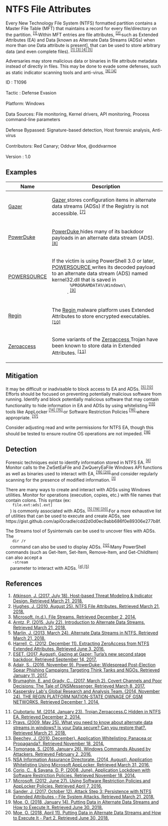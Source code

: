 <div class="container-fluid">
 <h1>
  NTFS File Attributes
 </h1>
 <div class="row">
  <div class="col-md-8 description-body">
   <p>
    Every New Technology File System (NTFS) formatted partition contains a Master File Table (MFT) that maintains a record for every file/directory on the partition.
    <span class="scite-citeref-number" data-reference="SpectorOps Host-Based Jul 2017" id="scite-ref-1-a">
     <sup>
      <a aria-describedby="qtip-0" data-hasqtip="0" href="https://posts.specterops.io/host-based-threat-modeling-indicator-design-a9dbbb53d5ea" target="_blank">
       [1]
      </a>
     </sup>
    </span>
    Within MFT entries are file attributes,
    <span class="scite-citeref-number" data-reference="Microsoft NTFS File Attributes Aug 2010" id="scite-ref-2-a">
     <sup>
      <a aria-describedby="qtip-1" data-hasqtip="1" href="https://blogs.technet.microsoft.com/askcore/2010/08/25/ntfs-file-attributes/" target="_blank">
       [2]
      </a>
     </sup>
    </span>
    such as Extended Attributes (EA) and Data [known as Alternate Data Streams (ADSs) when more than one Data attribute is present], that can be used to store arbitrary data (and even complete files).
    <span class="scite-citeref-number" data-reference="SpectorOps Host-Based Jul 2017" id="scite-ref-1-a">
     <sup>
      <a aria-describedby="qtip-0" data-hasqtip="0" href="https://posts.specterops.io/host-based-threat-modeling-indicator-design-a9dbbb53d5ea" target="_blank">
       [1]
      </a>
     </sup>
    </span>
    <span class="scite-citeref-number" data-reference="Microsoft File Streams" id="scite-ref-3-a">
     <sup>
      <a aria-describedby="qtip-2" data-hasqtip="2" href="http://msdn.microsoft.com/en-us/library/aa364404" target="_blank">
       [3]
      </a>
     </sup>
    </span>
    <span class="scite-citeref-number" data-reference="MalwareBytes ADS July 2015" id="scite-ref-4-a">
     <sup>
      <a aria-describedby="qtip-3" data-hasqtip="3" href="https://blog.malwarebytes.com/101/2015/07/introduction-to-alternate-data-streams/" target="_blank">
       [4]
      </a>
     </sup>
    </span>
    <span class="scite-citeref-number" data-reference="Microsoft ADS Mar 2014" id="scite-ref-5-a">
     <sup>
      <a aria-describedby="qtip-4" data-hasqtip="4" href="https://blogs.technet.microsoft.com/askcore/2013/03/24/alternate-data-streams-in-ntfs/" target="_blank">
       [5]
      </a>
     </sup>
    </span>
   </p>
   <p>
    Adversaries may store malicious data or binaries in file attribute metadata instead of directly in files. This may be done to evade some defenses, such as static indicator scanning tools and anti-virus.
    <span class="scite-citeref-number" data-reference="Journey into IR ZeroAccess NTFS EA" id="scite-ref-6-a">
     <sup>
      <a aria-describedby="qtip-5" data-hasqtip="5" href="http://journeyintoir.blogspot.com/2012/12/extracting-zeroaccess-from-ntfs.html" target="_blank">
       [6]
      </a>
     </sup>
    </span>
    <span class="scite-citeref-number" data-reference="MalwareBytes ADS July 2015" id="scite-ref-4-a">
     <sup>
      <a aria-describedby="qtip-3" data-hasqtip="3" href="https://blog.malwarebytes.com/101/2015/07/introduction-to-alternate-data-streams/" target="_blank">
       [4]
      </a>
     </sup>
    </span>
   </p>
  </div>
  <div class="col-md-4">
   <div class="card">
    <div class="card-body">
     <div class="card-data">
      <span class="h5 card-title">
       ID
      </span>
      : T1096
      <br/>
      <br/>
     </div>
     <div class="card-data">
      <span class="h5 card-title">
      </span>
     </div>
     <div class="card-data">
      <span class="h5 card-title">
       Tactic
      </span>
      : Defense Evasion
      <br/>
      <br/>
     </div>
     <div class="card-data">
      <span class="h5 card-title">
       Platform:
      </span>
      Windows
      <br/>
      <br/>
     </div>
     <div class="card-data">
      <span class="h5 card-title">
      </span>
     </div>
     <div class="card-data">
      <span class="h5 card-title">
      </span>
     </div>
     <div class="card-data">
      <span class="h5 card-title">
       Data Sources:
      </span>
      File monitoring, Kernel drivers, API monitoring, Process command-line parameters
      <br/>
      <br/>
     </div>
     <div class="card-data">
      <span class="h5 card-title">
      </span>
     </div>
     <div class="card-data">
      <span class="h5 card-title">
      </span>
     </div>
     <div class="card-data">
      <span class="h5 card-title">
       Defense Bypassed:
      </span>
      Signature-based detection, Host forensic analysis, Anti-virus
      <br/>
      <br/>
     </div>
     <div class="card-data">
      <span class="h5 card-title">
      </span>
     </div>
     <div class="card-data">
      <span class="h5 card-title">
      </span>
     </div>
     <div class="card-data">
      <span class="h5 card-title">
       Contributors:
      </span>
      Red Canary; Oddvar Moe, @oddvarmoe
      <br/>
      <br/>
     </div>
     <div class="card-data">
      <span class="h5 card-title">
       Version
      </span>
      : 1.0
     </div>
    </div>
   </div>
  </div>
 </div>
 <h2 class="pt-3" id="examples">
  Examples
 </h2>
 <table class="table table-bordered table-light mt-2">
  <thead>
   <tr>
    <th scope="col">
     Name
    </th>
    <th scope="col">
     Description
    </th>
   </tr>
  </thead>
  <tbody class="bg-white">
   <tr>
    <td>
     <a href="https://attack.mitre.org/software/S0168">
      Gazer
     </a>
    </td>
    <td>
     <p>
      <a href="https://attack.mitre.org/software/S0168">
       Gazer
      </a>
      stores configuration items in alternate data streams (ADSs) if the Registry is not accessible.
      <span class="scite-citeref-number" data-reference="ESET Gazer Aug 2017" id="scite-ref-7-a" onclick="scrollToRef('scite-7')">
       <sup>
        <a aria-describedby="qtip-6" data-hasqtip="6" href="https://www.welivesecurity.com/wp-content/uploads/2017/08/eset-gazer.pdf" target="_blank">
         [7]
        </a>
       </sup>
      </span>
     </p>
    </td>
   </tr>
   <tr>
    <td>
     <a href="https://attack.mitre.org/software/S0139">
      PowerDuke
     </a>
    </td>
    <td>
     <p>
      <a href="https://attack.mitre.org/software/S0139">
       PowerDuke
      </a>
      hides many of its backdoor payloads in an alternate data stream (ADS).
      <span class="scite-citeref-number" data-reference="Volexity PowerDuke November 2016" id="scite-ref-8-a" onclick="scrollToRef('scite-8')">
       <sup>
        <a aria-describedby="qtip-7" data-hasqtip="7" href="https://www.volexity.com/blog/2016/11/09/powerduke-post-election-spear-phishing-campaigns-targeting-think-tanks-and-ngos/" target="_blank">
         [8]
        </a>
       </sup>
      </span>
     </p>
    </td>
   </tr>
   <tr>
    <td>
     <a href="https://attack.mitre.org/software/S0145">
      POWERSOURCE
     </a>
    </td>
    <td>
     <p>
      If the victim is using PowerShell 3.0 or later,
      <a href="https://attack.mitre.org/software/S0145">
       POWERSOURCE
      </a>
      writes its decoded payload to an alternate data stream (ADS) named kernel32.dll that is saved in
      <code>
       %PROGRAMDATA%\Windows\
      </code>
      .
      <span class="scite-citeref-number" data-reference="Cisco DNSMessenger March 2017" id="scite-ref-9-a" onclick="scrollToRef('scite-9')">
       <sup>
        <a aria-describedby="qtip-8" data-hasqtip="8" href="http://blog.talosintelligence.com/2017/03/dnsmessenger.html" target="_blank">
         [9]
        </a>
       </sup>
      </span>
     </p>
    </td>
   </tr>
   <tr>
    <td>
     <a href="https://attack.mitre.org/software/S0019">
      Regin
     </a>
    </td>
    <td>
     <p>
      The
      <a href="https://attack.mitre.org/software/S0019">
       Regin
      </a>
      malware platform uses Extended Attributes to store encrypted executables.
      <span class="scite-citeref-number" data-reference="Kaspersky Regin" id="scite-ref-10-a" onclick="scrollToRef('scite-10')">
       <sup>
        <a aria-describedby="qtip-9" data-hasqtip="9" href="https://securelist.com/files/2014/11/Kaspersky_Lab_whitepaper_Regin_platform_eng.pdf" target="_blank">
         [10]
        </a>
       </sup>
      </span>
     </p>
    </td>
   </tr>
   <tr>
    <td>
     <a href="https://attack.mitre.org/software/S0027">
      Zeroaccess
     </a>
    </td>
    <td>
     <p>
      Some variants of the
      <a href="https://attack.mitre.org/software/S0027">
       Zeroaccess
      </a>
      Trojan have been known to store data in Extended Attributes.
      <span class="scite-citeref-number" data-reference="Ciubotariu 2014" id="scite-ref-11-a" onclick="scrollToRef('scite-11')">
       <sup>
        <a aria-describedby="qtip-10" data-hasqtip="10" href="http://www.symantec.com/connect/blogs/trojanzeroaccessc-hidden-ntfs-ea" target="_blank">
         [11]
        </a>
       </sup>
      </span>
     </p>
    </td>
   </tr>
  </tbody>
 </table>
 <h2 class="pt-3" id="mitigation">
  Mitigation
 </h2>
 <p>
  It may be difficult or inadvisable to block access to EA and ADSs.
  <span class="scite-citeref-number" data-reference="Microsoft ADS Mar 2014" id="scite-ref-5-a">
   <sup>
    <a aria-describedby="qtip-4" data-hasqtip="4" href="https://blogs.technet.microsoft.com/askcore/2013/03/24/alternate-data-streams-in-ntfs/" target="_blank">
     [5]
    </a>
   </sup>
  </span>
  <span class="scite-citeref-number" data-reference="Symantec ADS May 2009" id="scite-ref-12-a">
   <sup>
    <a aria-describedby="qtip-11" data-hasqtip="11" href="https://www.symantec.com/connect/articles/what-you-need-know-about-alternate-data-streams-windows-your-data-secure-can-you-restore" target="_blank">
     [12]
    </a>
   </sup>
  </span>
  Efforts should be focused on preventing potentially malicious software from running. Identify and block potentially malicious software that may contain functionality to hide information in EA and ADSs by using whitelisting
  <span class="scite-citeref-number" data-reference="Beechey 2010" id="scite-ref-13-a">
   <sup>
    <a aria-describedby="qtip-12" data-hasqtip="12" href="http://www.sans.org/reading-room/whitepapers/application/application-whitelisting-panacea-propaganda-33599" target="_blank">
     [13]
    </a>
   </sup>
  </span>
  tools like AppLocker
  <span class="scite-citeref-number" data-reference="Windows Commands JPCERT" id="scite-ref-14-a">
   <sup>
    <a aria-describedby="qtip-13" data-hasqtip="13" href="http://blog.jpcert.or.jp/2016/01/windows-commands-abused-by-attackers.html" target="_blank">
     [14]
    </a>
   </sup>
  </span>
  <span class="scite-citeref-number" data-reference="NSA MS AppLocker" id="scite-ref-15-a">
   <sup>
    <a aria-describedby="qtip-14" data-hasqtip="14" href="https://www.iad.gov/iad/library/ia-guidance/tech-briefs/application-whitelisting-using-microsoft-applocker.cfm" target="_blank">
     [15]
    </a>
   </sup>
  </span>
  or Software Restriction Policies
  <span class="scite-citeref-number" data-reference="Corio 2008" id="scite-ref-16-a">
   <sup>
    <a aria-describedby="qtip-15" data-hasqtip="15" href="http://technet.microsoft.com/en-us/magazine/2008.06.srp.aspx" target="_blank">
     [16]
    </a>
   </sup>
  </span>
  where appropriate.
  <span class="scite-citeref-number" data-reference="TechNet Applocker vs SRP" id="scite-ref-17-a">
   <sup>
    <a aria-describedby="qtip-16" data-hasqtip="16" href="https://technet.microsoft.com/en-us/library/ee791851.aspx" target="_blank">
     [17]
    </a>
   </sup>
  </span>
 </p>
 <p>
  Consider adjusting read and write permissions for NTFS EA, though this should be tested to ensure routine OS operations are not impeded.
  <span class="scite-citeref-number" data-reference="InsiderThreat NTFS EA Oct 2017" id="scite-ref-18-a">
   <sup>
    <a aria-describedby="qtip-17" data-hasqtip="17" href="https://blog.stealthbits.com/attack-step-3-persistence-ntfs-extended-attributes-file-system-attacks" target="_blank">
     [18]
    </a>
   </sup>
  </span>
 </p>
 <h2 class="pt-3" id="detection">
  Detection
 </h2>
 <p>
  Forensic techniques exist to identify information stored in NTFS EA.
  <span class="scite-citeref-number" data-reference="Journey into IR ZeroAccess NTFS EA" id="scite-ref-6-a">
   <sup>
    <a aria-describedby="qtip-5" data-hasqtip="5" href="http://journeyintoir.blogspot.com/2012/12/extracting-zeroaccess-from-ntfs.html" target="_blank">
     [6]
    </a>
   </sup>
  </span>
  Monitor calls to the ZwSetEaFile and ZwQueryEaFile Windows API functions as well as binaries used to interact with EA,
  <span class="scite-citeref-number" data-reference="Oddvar Moe ADS1 Jan 2018" id="scite-ref-19-a">
   <sup>
    <a aria-describedby="qtip-18" data-hasqtip="18" href="https://oddvar.moe/2018/01/14/putting-data-in-alternate-data-streams-and-how-to-execute-it/" target="_blank">
     [19]
    </a>
   </sup>
  </span>
  <span class="scite-citeref-number" data-reference="Oddvar Moe ADS2 Apr 2018" id="scite-ref-20-a">
   <sup>
    <a aria-describedby="qtip-19" data-hasqtip="19" href="https://oddvar.moe/2018/04/11/putting-data-in-alternate-data-streams-and-how-to-execute-it-part-2/" target="_blank">
     [20]
    </a>
   </sup>
  </span>
  and consider regularly scanning for the presence of modified information.
  <span class="scite-citeref-number" data-reference="SpectorOps Host-Based Jul 2017" id="scite-ref-1-a">
   <sup>
    <a aria-describedby="qtip-0" data-hasqtip="0" href="https://posts.specterops.io/host-based-threat-modeling-indicator-design-a9dbbb53d5ea" target="_blank">
     [1]
    </a>
   </sup>
  </span>
 </p>
 <p>
  There are many ways to create and interact with ADSs using Windows utilities. Monitor for operations (execution, copies, etc.) with file names that contain colons. This syntax (ex:
  <code>
   file.ext:ads[.ext]
  </code>
  ) is commonly associated with ADSs.
  <span class="scite-citeref-number" data-reference="Microsoft ADS Mar 2014" id="scite-ref-5-a">
   <sup>
    <a aria-describedby="qtip-4" data-hasqtip="4" href="https://blogs.technet.microsoft.com/askcore/2013/03/24/alternate-data-streams-in-ntfs/" target="_blank">
     [5]
    </a>
   </sup>
  </span>
  <span class="scite-citeref-number" data-reference="Oddvar Moe ADS1 Jan 2018" id="scite-ref-19-a">
   <sup>
    <a aria-describedby="qtip-18" data-hasqtip="18" href="https://oddvar.moe/2018/01/14/putting-data-in-alternate-data-streams-and-how-to-execute-it/" target="_blank">
     [19]
    </a>
   </sup>
  </span>
  <span class="scite-citeref-number" data-reference="Oddvar Moe ADS2 Apr 2018" id="scite-ref-20-a">
   <sup>
    <a aria-describedby="qtip-19" data-hasqtip="19" href="https://oddvar.moe/2018/04/11/putting-data-in-alternate-data-streams-and-how-to-execute-it-part-2/" target="_blank">
     [20]
    </a>
   </sup>
  </span>
  For a more exhaustive list of utilities that can be used to execute and create ADSs, see https://gist.github.com/api0cradle/cdd2d0d0ec9abb686f0e89306e277b8f.
 </p>
 <p>
  The Streams tool of Sysinternals can be used to uncover files with ADSs. The
  <code>
   dir /r
  </code>
  command can also be used to display ADSs.
  <span class="scite-citeref-number" data-reference="Symantec ADS May 2009" id="scite-ref-12-a">
   <sup>
    <a aria-describedby="qtip-11" data-hasqtip="11" href="https://www.symantec.com/connect/articles/what-you-need-know-about-alternate-data-streams-windows-your-data-secure-can-you-restore" target="_blank">
     [12]
    </a>
   </sup>
  </span>
  Many PowerShell commands (such as Get-Item, Set-Item, Remove-Item, and Get-ChildItem) can also accept a
  <code>
   -stream
  </code>
  parameter to interact with ADSs.
  <span class="scite-citeref-number" data-reference="MalwareBytes ADS July 2015" id="scite-ref-4-a">
   <sup>
    <a aria-describedby="qtip-3" data-hasqtip="3" href="https://blog.malwarebytes.com/101/2015/07/introduction-to-alternate-data-streams/" target="_blank">
     [4]
    </a>
   </sup>
  </span>
  <span class="scite-citeref-number" data-reference="Microsoft ADS Mar 2014" id="scite-ref-5-a">
   <sup>
    <a aria-describedby="qtip-4" data-hasqtip="4" href="https://blogs.technet.microsoft.com/askcore/2013/03/24/alternate-data-streams-in-ntfs/" target="_blank">
     [5]
    </a>
   </sup>
  </span>
 </p>
 <h2 class="pt-3" id="references">
  References
 </h2>
 <div class="row">
  <div class="col">
   <ol>
    <li>
     <span class="scite-citation" id="scite-1">
      <span class="scite-citation-text">
       <a class="external text" href="https://posts.specterops.io/host-based-threat-modeling-indicator-design-a9dbbb53d5ea" name="scite-1" rel="nofollow" target="_blank">
        Atkinson, J. (2017, July 18). Host-based Threat Modeling &amp; Indicator Design. Retrieved March 21, 2018.
       </a>
      </span>
     </span>
    </li>
    <li>
     <span class="scite-citation" id="scite-2">
      <span class="scite-citation-text">
       <a class="external text" href="https://blogs.technet.microsoft.com/askcore/2010/08/25/ntfs-file-attributes/" name="scite-2" rel="nofollow" target="_blank">
        Hughes, J. (2010, August 25). NTFS File Attributes. Retrieved March 21, 2018.
       </a>
      </span>
     </span>
    </li>
    <li>
     <span class="scite-citation" id="scite-3">
      <span class="scite-citation-text">
       <a class="external text" href="http://msdn.microsoft.com/en-us/library/aa364404" name="scite-3" rel="nofollow" target="_blank">
        Microsoft. (n.d.). File Streams. Retrieved December 2, 2014.
       </a>
      </span>
     </span>
    </li>
    <li>
     <span class="scite-citation" id="scite-4">
      <span class="scite-citation-text">
       <a class="external text" href="https://blog.malwarebytes.com/101/2015/07/introduction-to-alternate-data-streams/" name="scite-4" rel="nofollow" target="_blank">
        Arntz, P. (2015, July 22). Introduction to Alternate Data Streams. Retrieved March 21, 2018.
       </a>
      </span>
     </span>
    </li>
    <li>
     <span class="scite-citation" id="scite-5">
      <span class="scite-citation-text">
       <a class="external text" href="https://blogs.technet.microsoft.com/askcore/2013/03/24/alternate-data-streams-in-ntfs/" name="scite-5" rel="nofollow" target="_blank">
        Marlin, J. (2013, March 24). Alternate Data Streams in NTFS. Retrieved March 21, 2018.
       </a>
      </span>
     </span>
    </li>
    <li>
     <span class="scite-citation" id="scite-6">
      <span class="scite-citation-text">
       <a class="external text" href="http://journeyintoir.blogspot.com/2012/12/extracting-zeroaccess-from-ntfs.html" name="scite-6" rel="nofollow" target="_blank">
        Harrell, C. (2012, December 11). Extracting ZeroAccess from NTFS Extended Attributes. Retrieved June 3, 2016.
       </a>
      </span>
     </span>
    </li>
    <li>
     <span class="scite-citation" id="scite-7">
      <span class="scite-citation-text">
       <a class="external text" href="https://www.welivesecurity.com/wp-content/uploads/2017/08/eset-gazer.pdf" name="scite-7" rel="nofollow" target="_blank">
        ESET. (2017, August). Gazing at Gazer: Turla’s new second stage backdoor. Retrieved September 14, 2017.
       </a>
      </span>
     </span>
    </li>
    <li>
     <span class="scite-citation" id="scite-8">
      <span class="scite-citation-text">
       <a class="external text" href="https://www.volexity.com/blog/2016/11/09/powerduke-post-election-spear-phishing-campaigns-targeting-think-tanks-and-ngos/" name="scite-8" rel="nofollow" target="_blank">
        Adair, S.. (2016, November 9). PowerDuke: Widespread Post-Election Spear Phishing Campaigns Targeting Think Tanks and NGOs. Retrieved January 11, 2017.
       </a>
      </span>
     </span>
    </li>
    <li>
     <span class="scite-citation" id="scite-9">
      <span class="scite-citation-text">
       <a class="external text" href="http://blog.talosintelligence.com/2017/03/dnsmessenger.html" name="scite-9" rel="nofollow" target="_blank">
        Brumaghin, E. and Grady, C.. (2017, March 2). Covert Channels and Poor Decisions: The Tale of DNSMessenger. Retrieved March 8, 2017.
       </a>
      </span>
     </span>
    </li>
    <li>
     <span class="scite-citation" id="scite-10">
      <span class="scite-citation-text">
       <a class="external text" href="https://securelist.com/files/2014/11/Kaspersky_Lab_whitepaper_Regin_platform_eng.pdf" name="scite-10" rel="nofollow" target="_blank">
        Kaspersky Lab's Global Research and Analysis Team. (2014, November 24). THE REGIN PLATFORM NATION-STATE OWNAGE OF GSM NETWORKS. Retrieved December 1, 2014.
       </a>
      </span>
     </span>
    </li>
   </ol>
  </div>
  <div class="col">
   <ol start="11.0">
    <li>
     <span class="scite-citation" id="scite-11">
      <span class="scite-citation-text">
       <a class="external text" href="http://www.symantec.com/connect/blogs/trojanzeroaccessc-hidden-ntfs-ea" name="scite-11" rel="nofollow" target="_blank">
        Ciubotariu, M. (2014, January 23). Trojan.Zeroaccess.C Hidden in NTFS EA. Retrieved December 2, 2014.
       </a>
      </span>
     </span>
    </li>
    <li>
     <span class="scite-citation" id="scite-12">
      <span class="scite-citation-text">
       <a class="external text" href="https://www.symantec.com/connect/articles/what-you-need-know-about-alternate-data-streams-windows-your-data-secure-can-you-restore" name="scite-12" rel="nofollow" target="_blank">
        Pravs. (2009, May 25). What you need to know about alternate data streams in windows? Is your Data secure? Can you restore that?. Retrieved March 21, 2018.
       </a>
      </span>
     </span>
    </li>
    <li>
     <span class="scite-citation" id="scite-13">
      <span class="scite-citation-text">
       <a class="external text" href="http://www.sans.org/reading-room/whitepapers/application/application-whitelisting-panacea-propaganda-33599" name="scite-13" rel="nofollow" target="_blank">
        Beechey, J. (2010, December). Application Whitelisting: Panacea or Propaganda?. Retrieved November 18, 2014.
       </a>
      </span>
     </span>
    </li>
    <li>
     <span class="scite-citation" id="scite-14">
      <span class="scite-citation-text">
       <a class="external text" href="http://blog.jpcert.or.jp/2016/01/windows-commands-abused-by-attackers.html" name="scite-14" rel="nofollow" target="_blank">
        Tomonaga, S. (2016, January 26). Windows Commands Abused by Attackers. Retrieved February 2, 2016.
       </a>
      </span>
     </span>
    </li>
    <li>
     <span class="scite-citation" id="scite-15">
      <span class="scite-citation-text">
       <a class="external text" href="https://www.iad.gov/iad/library/ia-guidance/tech-briefs/application-whitelisting-using-microsoft-applocker.cfm" name="scite-15" rel="nofollow" target="_blank">
        NSA Information Assurance Directorate. (2014, August). Application Whitelisting Using Microsoft AppLocker. Retrieved March 31, 2016.
       </a>
      </span>
     </span>
    </li>
    <li>
     <span class="scite-citation" id="scite-16">
      <span class="scite-citation-text">
       <a class="external text" href="http://technet.microsoft.com/en-us/magazine/2008.06.srp.aspx" name="scite-16" rel="nofollow" target="_blank">
        Corio, C., &amp; Sayana, D. P. (2008, June). Application Lockdown with Software Restriction Policies. Retrieved November 18, 2014.
       </a>
      </span>
     </span>
    </li>
    <li>
     <span class="scite-citation" id="scite-17">
      <span class="scite-citation-text">
       <a class="external text" href="https://technet.microsoft.com/en-us/library/ee791851.aspx" name="scite-17" rel="nofollow" target="_blank">
        Microsoft. (2012, June 27). Using Software Restriction Policies and AppLocker Policies. Retrieved April 7, 2016.
       </a>
      </span>
     </span>
    </li>
    <li>
     <span class="scite-citation" id="scite-18">
      <span class="scite-citation-text">
       <a class="external text" href="https://blog.stealthbits.com/attack-step-3-persistence-ntfs-extended-attributes-file-system-attacks" name="scite-18" rel="nofollow" target="_blank">
        Sander, J. (2017, October 12). Attack Step 3: Persistence with NTFS Extended Attributes – File System Attacks. Retrieved March 21, 2018.
       </a>
      </span>
     </span>
    </li>
    <li>
     <span class="scite-citation" id="scite-19">
      <span class="scite-citation-text">
       <a class="external text" href="https://oddvar.moe/2018/01/14/putting-data-in-alternate-data-streams-and-how-to-execute-it/" name="scite-19" rel="nofollow" target="_blank">
        Moe, O. (2018, January 14). Putting Data in Alternate Data Streams and How to Execute It. Retrieved June 30, 2018.
       </a>
      </span>
     </span>
    </li>
    <li>
     <span class="scite-citation" id="scite-20">
      <span class="scite-citation-text">
       <a class="external text" href="https://oddvar.moe/2018/04/11/putting-data-in-alternate-data-streams-and-how-to-execute-it-part-2/" name="scite-20" rel="nofollow" target="_blank">
        Moe, O. (2018, April 11). Putting Data in Alternate Data Streams and How to Execute It - Part 2. Retrieved June 30, 2018.
       </a>
      </span>
     </span>
    </li>
   </ol>
  </div>
 </div>
</div>
